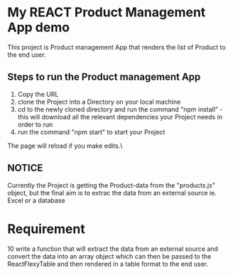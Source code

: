 # My REACT Product Management App demo

This project is Product management App that renders the list of Product to the end user.

## Steps to run the Product management App
1) Copy the URL
2) clone the Project into a Directory on your local machine 
3) cd to the newly cloned directory and run the command "npm install" - this will download all the relevant dependencies your Project needs in order to run
4) run the command "npm start" to start your Project



The page will reload if you make edits.\


## NOTICE
Currently the Project is getting the Product-data from the "products.js" object, but the final aim is to extrac the data from an external source ie. Excel or a database

# Requirement
10 write a function that will extract the data from an external source and convert the data into an array object which can then be passed to the ReactFlexyTable and then rendered in a table format to the end user.

